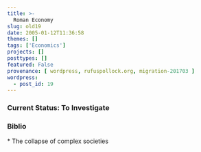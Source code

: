 ```yaml
---
title: >-
  Roman Economy
slug: old19
date: 2005-01-12T11:36:58
themes: []
tags: ['Economics']
projects: []
posttypes: []
featured: False
provenance: [ wordpress, rufuspollock.org, migration-201703 ]
wordpress:
  - post_id: 19
---
```


<h3>Current Status: To Investigate</h3>


<h3>Biblio</h3>
  * The collapse of complex societies

